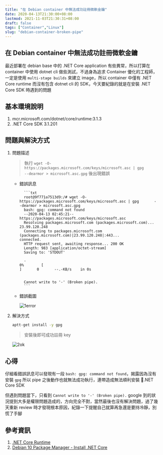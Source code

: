 ```yaml
---
title: "在 Debian container 中無法成功註冊微軟金鑰"
date: 2020-04-13T21:30:00+08:00
lastmod: 2021-11-03T21:30:31+08:00
draft: false
tags: ["Container","Linux"]
slug: "debian-container-broken-pipe"
---
```


## 在 Debian container 中無法成功註冊微軟金鑰

最近部署在 debian base 中的 .NET Core application 有些異常，所以打算在 container 中使用 dotnet cli 做些測試，不過身為追求 Container 優化的工程師，一定是使用 `multi-stage builds` 來建立 image，所以 container 中僅有 .NET Core runtime 而沒有包含 dotnet cli 的 SDK，今天要紀錄的就是在安裝 .NET Core SDK 時遇到的問題

## 基本環境說明

1. mcr.microsoft.com/dotnet/core/runtime:3.1.3
2. .NET Core SDK 3.1.201

## 問題與解決方式

1. 問題描述

    > 執行 `wget -O- https://packages.microsoft.com/keys/microsoft.asc | gpg       --dearmor > microsoft.asc.gpg` 後出現錯誤

    - 錯誤訊息

            ```txt
            root@9f771a7513d9:/# wget -O- https://packages.microsoft.com/keys/microsoft.asc | gpg       --dearmor > microsoft.asc.gpg
            bash: gpg: command not found
            --2020-04-13 02:45:21--  https://packages.microsoft.com/keys/microsoft.asc
            Resolving packages.microsoft.com (packages.microsoft.com)... 23.99.120.248
            Connecting to packages.microsoft.com (packages.microsoft.com)|23.99.120.248|:443...         connected.
            HTTP request sent, awaiting response... 200 OK
            Length: 983 [application/octet-stream]
            Saving to: 'STDOUT'

            -                                                                     0%        [                                                                                                                                                                           ]       0       --.-KB/s    in 0s


            Cannot write to '-' (Broken pipe).
            ```

    - 錯誤截圖

        ![1error](https://user-images.githubusercontent.com/3851540/79090823-85f48500-7d7d-11ea-856e-a2aea9867509.png)

2. 解決方式

    ```bash
    aptt-get install -y gpg
    ```

    > 安裝後即可成功註冊 key

    ![2ok](https://user-images.githubusercontent.com/3851540/79090825-8856df00-7d7d-11ea-8274-14cc12b300dc.png)

## 心得

仔細看錯誤訊息可以發現有一段 `bash: gpg: command not found`，揭露因為沒有安裝 `gpg` 所以 pipe 之後動作也就無法成功執行，連帶造成無法順利安裝 .NET Core SDK

但遇到問題當下，只看到 `Cannot write to '-' (Broken pipe).` google 到的狀況提到大多是權限問題造成的，方向完全不對，當然最後也沒有解決問題，過了幾天重新 review 時才發現根本原因，紀錄一下提醒自己就算再急還是要持冷靜，別慌了手腳

## 參考資訊

1. [.NET Core Runtime](https://hub.docker.com/_/microsoft-dotnet-core-runtime/)
2. [Debian 10 Package Manager - Install .NET Core](https://docs.microsoft.com/zh-tw/dotnet/core/install/linux-package-manager-debian10?WT.mc_id=DOP-MVP-5002594)
